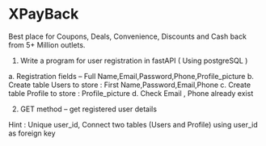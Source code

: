 # XPayBack
Best place for Coupons, Deals, Convenience, Discounts and Cash back from 5+ Million outlets.

1. Write a program for user registration in fastAPI ( Using postgreSQL )

  a. Registration fields – Full Name,Email,Password,Phone,Profile_picture
  b. Create table Users to store : First Name,Password,Email,Phone
  c. Create table Profile to store : Profile_picture
  d. Check Email , Phone already exist

2. GET method – get registered user details

  Hint : Unique user_id, Connect two tables (Users and Profile) using user_id as
foreign key
